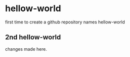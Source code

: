 # hellow-world
first time to create a github repository names hellow-world

## 2nd hellow-world
changes made here.
